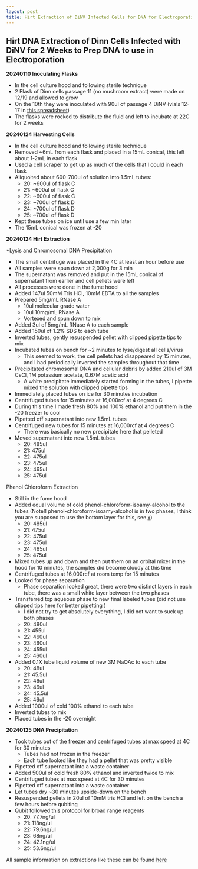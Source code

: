 ```yaml
---
layout: post
title: Hirt Extraction of DiNV Infected Cells for DNA for Electroporation 
---
```


## Hirt DNA Extraction of Dinn Cells Infected with DiNV for 2 Weeks to Prep DNA to use in Electroporation 

**20240110 Inoculating Flasks**

- In the cell culture hood and following sterile technique 
- 2 Flask of Dinn cells passage 11 (no mushroom extract) were made on 12/19 and allowed to grow 
- On the 10th they were inoculated with 90ul of passage 4 DiNV (vials 12-17 in [this spreadsheet](https://docs.google.com/spreadsheets/d/1RHdErRIw14FFfQLZ-Elngy35rnMQVDSuWZvyMcucVT0/edit#gid=0))
- The flasks were rocked to distribute the fluid and left to incubate at 22C for 2 weeks 

**20240124 Harvesting Cells**

- In the cell culture hood and following sterile technique 
- Removed ~6mL from each flask and placed in a 15mL conical, this left about 1-2mL in each flask
- Used a cell scraper to get up as much of the cells that I could in each flask 
- Aliquoited about 600-700ul of solution into 1.5mL tubes:
    - 20: ~600ul of flask C
    - 21: ~600ul of flask C
    - 22: ~600ul of flask C
    - 23: ~700ul of flask D
    - 24: ~700ul of flask D
    - 25: ~700ul of flask D
- Kept these tubes on ice until use a few min later 
- The 15mL conical was frozen at -20 

**20240124 Hirt Extraction**

*Lysis and Chromosomal DNA Precipitation

- The small centrifuge was placed in the 4C at least an hour before use
- All samples were spun down at 2,000g for 3 min 
- The supernatant was removed and put in the 15mL conical of supernatant from earlier and cell pellets were left
- All processes were done in the fume hood
- Added 147ul 50mM Tris HCl, 10mM EDTA to all the samples
- Prepared 5mg/mL RNase A
    - 10ul molecular grade water 
    - 10ul 10mg/mL RNase A
    - Vortexed and spun down to mix
- Added 3ul of 5mg/mL RNase A to each sample
- Added 150ul of 1.2% SDS to each tube
- Inverted tubes, gently resuspended pellet with clipped pipette tips to mix 
- Incubated tubes on bench for ~2 minutes to lyse/digest all cells/virus
    - This seemed to work, the cell pellets had disappeared by 15 minutes, and I had periodically inverted the samples throughout that time
- Precipitated chromosomal DNA and cellular debris by added 210ul of 3M CsCl, 1M potassium acetate, 0.67M acetic acid
  - A white precipitate immediately started forming in the tubes, I pipette mixed the solution with clipped pipette tips
- Immediately placed tubes on ice for 30 minutes incubation 
- Centrifuged tubes for 15 minutes at 16,000rcf at 4 degrees C
- During this time I made fresh 80% and 100% ethanol and put them in the -20 freezer to cool
- Pipetted off supernatant into new 1.5mL tubes 
- Centrifuged new tubes for 15 minutes at 16,000rcf at 4 degrees C
  - There was basically no new precipitate here that pelleted
- Moved supernatant into new 1.5mL tubes 
    - 20: 485ul
    - 21: 475ul
    - 22: 475ul
    - 23: 475ul
    - 24: 465ul 
    - 25: 475ul 

Phenol Chloroform Extraction

- Still in the fume hood
- Added equal volume of cold phenol-chlorofomr-isoamy-alcohol to the tubes (Note!! phenol-chloroform-isoamy-alcohol is in two phases, I think you are supposed to use the bottom layer for this, see [x](https://hermanlab.unl.edu/protocols/phenolppt.html))
    - 20: 485ul
    - 21: 475ul
    - 22: 475ul
    - 23: 475ul
    - 24: 465ul 
    - 25: 475ul 
- Mixed tubes up and down and then put them on an orbital mixer in the hood for 10 minutes, the samples did become cloudy at this time
- Centrifuged tubes at 16,000rcf at room temp for 15 minutes
- Looked for phase separation
  - Phase separation looked great, there were two distinct layers in each tube, there was a small white layer between the two phases
- Transferred top aqueous phase to new final labeled tubes (did not use clipped tips here for better pipetting )
    - I did not try to get absolutely everything, I did not want to suck up both phases
    - 20: 480ul
    - 21: 455ul
    - 22: 460ul
    - 23: 460ul
    - 24: 455ul 
    - 25: 460ul 
- Added 0.1X tube liquid volume of new 3M NaOAc to each tube
    - 20: 48ul
    - 21: 45.5ul
    - 22: 46ul
    - 23: 46ul
    - 24: 45.5ul 
    - 25: 46ul
- Added 1000ul of cold 100% ethanol to each tube
- Inverted tubes to mix
- Placed tubes in the -20 overnight

**20240125 DNA Precipitation**

- Took tubes out of the freezer and centrifuged tubes at max speed at 4C for 30 minutes
  - Tubes had not frozen in the freezer
  - Each tube looked like they had a pellet that was pretty visible
- Pipetted off supernatant into a waste container
- Added 500ul of cold fresh 80% ethanol and inverted twice to mix
- Centrifuged tubes at max speed at 4C for 30 minutes
- Pipetted off supernatant into a waste container
- Let tubes dry ~30 minutes upside-down on the bench
- Resuspended pellets in 20ul of 10mM tris HCl and left on the bench a few hours before qubiting 
- Qubit followed [this protocol](https://docs.google.com/document/d/1ZCz0SBof6LHE3P_LbftawFyexl8iCECUlvjIcauPYwY/edit) for broad range reagents 
    - 20: 77.7ng/ul 
    - 21: 118ng/ul
    - 22: 79.6ng/ul
    - 23: 68ng/ul
    - 24: 42.1ng/ul
    - 25: 53.6ng/ul 

All sample information on extractions like these can be found [here](https://docs.google.com/spreadsheets/d/19HplN9TvH7pDqtDkWpclmwUZHeBB1PwhQunieT6FHSo/edit#gid=0)